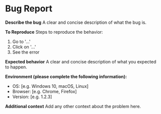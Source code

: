 # Bug Report

**Describe the bug**
A clear and concise description of what the bug is.

**To Reproduce**
Steps to reproduce the behavior:
1. Go to '...'
2. Click on '...'
3. See the error

**Expected behavior**
A clear and concise description of what you expected to happen.

**Environment (please complete the following information):**
- OS: [e.g. Windows 10, macOS, Linux]
- Browser: [e.g. Chrome, Firefox]
- Version: [e.g. 1.2.3]

**Additional context**
Add any other context about the problem here.
